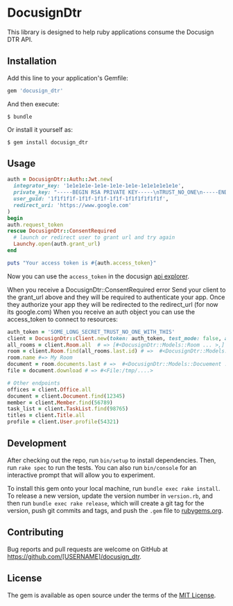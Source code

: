 # DocusignDtr
This library is designed to help ruby applications consume the Docusign DTR API.

## Installation

Add this line to your application's Gemfile:

```ruby
gem 'docusign_dtr'
```

And then execute:

    $ bundle

Or install it yourself as:

    $ gem install docusign_dtr

## Usage

```ruby
auth = DocusignDtr::Auth::Jwt.new(
  integrator_key: '1e1e1e1e-1e1e-1e1e-1e1e-1e1e1e1e1e1e',
  private_key: "-----BEGIN RSA PRIVATE KEY-----\nTRUST_NO_ONE\n-----END RSA PRIVATE KEY-----",
  user_guid: '1f1f1f1f-1f1f-1f1f-1f1f-1f1f1f1f1f1f',
  redirect_uri: 'https://www.google.com'
)
begin
auth.request_token
rescue DocusignDtr::ConsentRequired
  # launch or redirect user to grant url and try again
  Launchy.open(auth.grant_url)
end

puts "Your access token is #{auth.access_token}"
```
Now you can use the ```access_token``` in the docusign [api explorer](https://stage.cartavi.com/restapi/swashbuckle/ui/index).

When you receive a DocusignDtr::ConsentRequired error Send your client to the grant_url above and they will be required to authenticate your app. Once they authorize your app they will be redirected to the redirect_url  (for now its google.com)
When you receive an auth object you can use the access_token to connect to resources:

```ruby
auth_token = 'SOME_LONG_SECRET_TRUST_NO_ONE_WITH_THIS'
client = DocusignDtr::Client.new(token: auth_token, test_mode: false, application: 'myapplication.com')
all_rooms = client.Room.all  # => [#<DocusignDtr::Models::Room ... >,]
room = client.Room.find(all_rooms.last.id) # =>  #<DocusignDtr::Models::Room ... >
room.name #=> My Room
document = room.documents.last # =>  #<DocusignDtr::Models::Docuement ... >
file = document.download # => #<File:/tmp/....>

# Other endpoints
offices = client.Office.all
document = client.Document.find(12345)
member = client.Member.find(56789)
task_list = client.TaskList.find(98765)
titles = client.Title.all
profile = client.User.profile(54321)
```

## Development

After checking out the repo, run `bin/setup` to install dependencies. Then, run `rake spec` to run the tests. You can also run `bin/console` for an interactive prompt that will allow you to experiment.

To install this gem onto your local machine, run `bundle exec rake install`. To release a new version, update the version number in `version.rb`, and then run `bundle exec rake release`, which will create a git tag for the version, push git commits and tags, and push the `.gem` file to [rubygems.org](https://rubygems.org).

## Contributing

Bug reports and pull requests are welcome on GitHub at https://github.com/[USERNAME]/docusign_dtr.

## License

The gem is available as open source under the terms of the [MIT License](http://opensource.org/licenses/MIT).
